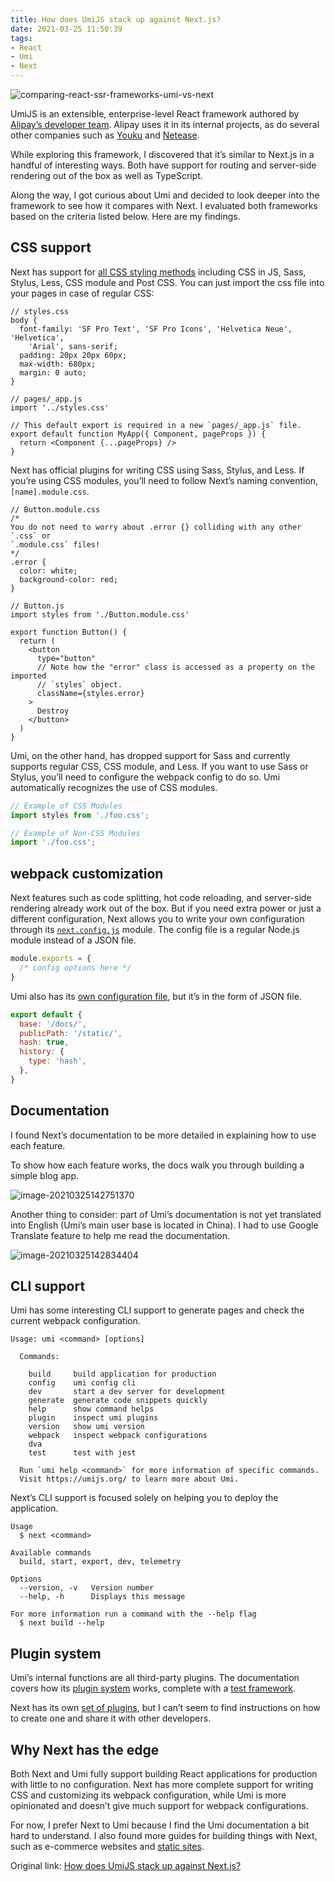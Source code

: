 ```yaml
---
title: How does UmiJS stack up against Next.js?
date: 2021-03-25 11:50:39
tags: 
- React
- Umi
- Next
---
```


![comparing-react-ssr-frameworks-umi-vs-next](https://raw.githubusercontent.com/macshion/PicBed/main/2021/20210325114733.png)

UmiJS is an extensible, enterprise-level React framework authored by [Alipay’s developer team](https://github.com/sorrycc). Alipay uses it in its internal projects, as do several other companies such as [Youku](https://www.youku.com/) and [Netease](https://www.neteasegames.com/).

While exploring this framework, I discovered that it’s similar to Next.js in a handful of interesting ways. Both have support for routing and server-side rendering out of the box as well as TypeScript.

Along the way, I got curious about Umi and decided to look deeper into the framework to see how it compares with Next. I evaluated both frameworks based on the criteria listed below. Here are my findings.

## CSS support

Next has support for [all CSS styling methods](https://nextjs.org/docs/basic-features/built-in-css-support) including CSS in JS, Sass, Stylus, Less, CSS module and Post CSS. You can just import the css file into your pages in case of regular CSS:



```react
// styles.css
body {
  font-family: 'SF Pro Text', 'SF Pro Icons', 'Helvetica Neue', 'Helvetica',
    'Arial', sans-serif;
  padding: 20px 20px 60px;
  max-width: 680px;
  margin: 0 auto;
}

// pages/_app.js
import '../styles.css'

// This default export is required in a new `pages/_app.js` file.
export default function MyApp({ Component, pageProps }) {
  return <Component {...pageProps} />
}
```

Next has official plugins for writing CSS using Sass, Stylus, and Less. If you’re using CSS modules, you’ll need to follow Next’s naming convention, `[name].module.css`.

```react
// Button.module.css
/*
You do not need to worry about .error {} colliding with any other `.css` or
`.module.css` files!
*/
.error {
  color: white;
  background-color: red;
}

// Button.js
import styles from './Button.module.css'

export function Button() {
  return (
    <button
      type="button"
      // Note how the "error" class is accessed as a property on the imported
      // `styles` object.
      className={styles.error}
    >
      Destroy
    </button>
  )
}
```

Umi, on the other hand, has dropped support for Sass and currently supports regular CSS, CSS module, and Less. If you want to use Sass or Stylus, you’ll need to configure the webpack config to do so. Umi automatically recognizes the use of CSS modules.

```javascript
// Example of CSS Modules
import styles from './foo.css';

// Example of Non-CSS Modules
import './foo.css';
```

## webpack customization

Next features such as code splitting, hot code reloading, and server-side rendering already work out of the box. But if you need extra power or just a different configuration, Next allows you to write your own configuration through its [`next.config.js`](https://nextjs.org/docs/api-reference/next.config.js/introduction) module. The config file is a regular Node.js module instead of a JSON file.

```javascript
module.exports = {
  /* config options here */
}
```

Umi also has its [own configuration file](https://umijs.org/docs/config), but it’s in the form of JSON file.

```javascript
export default {
  base: '/docs/',
  publicPath: '/static/',
  hash: true,
  history: {
    type: 'hash',
  },
}
```

## Documentation

I found Next’s documentation to be more detailed in explaining how to use each feature.

To show how each feature works, the docs walk you through building a simple blog app.

![image-20210325142751370](https://raw.githubusercontent.com/macshion/PicBed/main/2021/image-20210325142751370.png)

Another thing to consider: part of Umi’s documentation is not yet translated into English (Umi’s main user base is located in China). I had to use Google Translate feature to help me read the documentation.

![image-20210325142834404](https://raw.githubusercontent.com/macshion/PicBed/main/2021/image-20210325142834404.png)

## CLI support

Umi has some interesting CLI support to generate pages and check the current webpack configuration.

```
Usage: umi <command> [options]

  Commands:

    build     build application for production
    config    umi config cli
    dev       start a dev server for development
    generate  generate code snippets quickly
    help      show command helps
    plugin    inspect umi plugins
    version   show umi version
    webpack   inspect webpack configurations
    dva       
    test      test with jest

  Run `umi help <command>` for more information of specific commands.
  Visit https://umijs.org/ to learn more about Umi.
```

Next’s CLI support is focused solely on helping you to deploy the application.

```
Usage
  $ next <command>

Available commands
  build, start, export, dev, telemetry

Options
  --version, -v   Version number
  --help, -h      Displays this message

For more information run a command with the --help flag
  $ next build --help
```

## Plugin system

Umi’s internal functions are all third-party plugins. The documentation covers how its [plugin system](https://umijs.org/plugins/api) works, complete with a [test framework](https://umijs.org/plugins/test).

Next has its own [set of plugins](https://github.com/vercel/next-plugins), but I can’t seem to find instructions on how to create one and share it with other developers.

## Why Next has the edge

Both Next and Umi fully support building React applications for production with little to no configuration. Next has more complete support for writing CSS and customizing its webpack configuration, while Umi is more opinionated and doesn’t give much support for webpack configurations.

For now, I prefer Next to Umi because I find the Umi documentation a bit hard to understand. I also found more guides for building things with Next, such as e-commerce websites and [static sites](https://scotch.io/@sw-yx/using-nextjs-as-a-static-site-generator-for-netlify).



Original link: [How does UmiJS stack up against Next.js?](https://blog.logrocket.com/comparing-react-ssr-frameworks-umi-vs-next/)